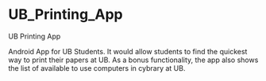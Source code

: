 # UB_Printing_App
UB Printing App

Android App for UB Students.
It would allow students to find the quickest way to print their papers at UB.
As a bonus functionality, the app also shows the list of available to use computers in cybrary at UB.
